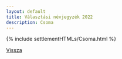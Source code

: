 ```yaml
---
layout: default
title: Választási névjegyzék 2022
description: Csoma
---
```


{% include settlementHTMLs/Csoma.html %}

[Vissza](./)